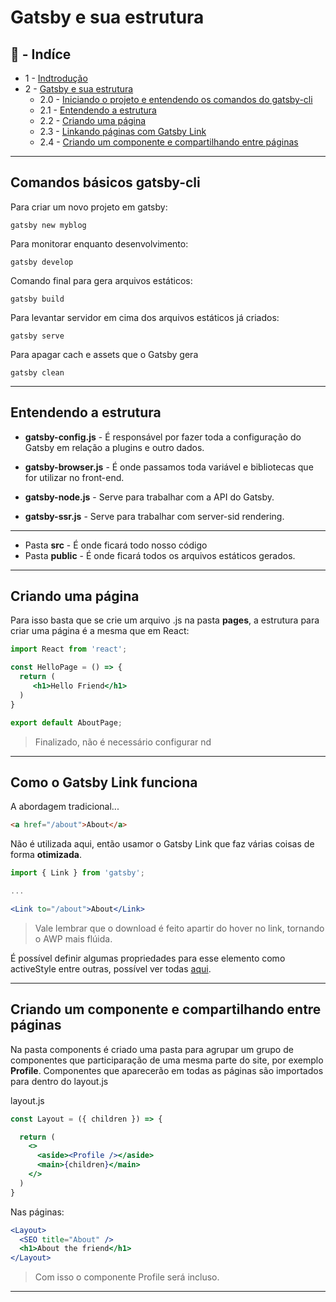 # Gatsby e sua estrutura

## :robot: - Indíce

- 1 - [Indtrodução](https://github.com/comicodarko/Lab-Gatsby)
- 2 - [Gatsby e sua estrutura](#2)
  - 2.0 - [Iniciando o projeto e entendendo os comandos do gatsby-cli](#2-0)
  - 2.1 - [Entendendo a estrutura](#2-1)
  - 2.2 - [Criando uma página](#2-2)
  - 2.3 - [Linkando páginas com Gatsby Link](#2-3)
  - 2.4 - [Criando um componente e compartilhando entre páginas](#2-4)
****

## <a name="#2-0">Comandos básicos gatsby-cli</a>

Para criar um novo projeto em gatsby:
```console
gatsby new myblog
```

Para monitorar enquanto desenvolvimento:
```console
gatsby develop
```

Comando final para gera arquivos estáticos:
```console
gatsby build
```

Para levantar servidor em cima dos arquivos estáticos já criados:
```console
gatsby serve
```

Para apagar cach e assets que o Gatsby gera
```console
gatsby clean
```

****

##  <a name="2-1">Entendendo a estrutura</a>

- **gatsby-config.js** - É responsável por fazer toda a configuração do Gatsby em relação a plugins e outro dados.

- **gatsby-browser.js** - É onde passamos toda variável e bibliotecas que for utilizar no front-end.

- **gatsby-node.js** - Serve para trabalhar com a API do Gatsby.

- **gatsby-ssr.js** - Serve para trabalhar com server-sid rendering.
****
- Pasta **src** - É onde ficará todo nosso código
- Pasta **public** - É onde ficará todos os arquivos estáticos gerados.
****

## <a name="2-2">Criando uma página</a>

Para isso basta que se crie um arquivo .js na pasta **pages**, a estrutura para criar uma página é a mesma que em React:

```jsx
import React from 'react';

const HelloPage = () => {
  return (
     <h1>Hello Friend</h1>
  )
}

export default AboutPage;
```
> Finalizado, não é necessário configurar nd

****

## <a name="2-3">Como o Gatsby Link funciona</a>

A abordagem tradicional...
```html
<a href="/about">About</a>
```
Não é utilizada aqui, então usamor o Gatsby Link que faz várias coisas de forma **otimizada**.

```jsx
import { Link } from 'gatsby';

...

<Link to="/about">About</Link>
```
> Vale lembrar que o download é feito apartir do hover no link, tornando o AWP mais flúida.

É possível definir algumas propriedades para esse elemento como activeStyle entre outras, possível ver todas [aqui](https://www.gatsbyjs.org/docs/gatsby-link/).

****

## <a name="2-4">Criando um componente e compartilhando entre páginas</a>

Na pasta components é criado uma pasta para agrupar um grupo de componentes que participaração de uma mesma parte do site, por exemplo **Profile**. Componentes que aparecerão em todas as páginas são importados para dentro do layout.js

layout.js
```jsx
const Layout = ({ children }) => {

  return (
    <>
      <aside><Profile /></aside>
      <main>{children}</main>
    </>
  )
}
```

Nas páginas:
```jsx
<Layout>
  <SEO title="About" />
  <h1>About the friend</h1>
</Layout>
```
> Com isso o componente Profile será incluso.

****